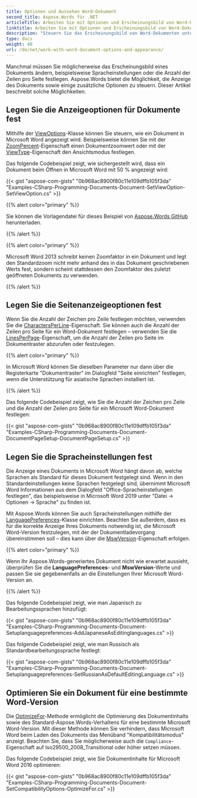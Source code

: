 ```yaml
---
title: Optionen und Aussehen Word-Dokument
second_title: Aspose.Words für .NET
articleTitle: Arbeiten Sie mit Optionen und Erscheinungsbild von Word-Dokumenten
linktitle: Arbeiten Sie mit Optionen und Erscheinungsbild von Word-Dokumenten
description: "Steuern Sie das Erscheinungsbild von Word-Dokumenten unter Berücksichtigung der Unterschiede zwischen verschiedenen Microsoft Word-Versionen mithilfe von C#."
type: docs
weight: 40
url: /de/net/work-with-word-document-options-and-appearance/
---
```


Manchmal müssen Sie möglicherweise das Erscheinungsbild eines Dokuments ändern, beispielsweise Spracheinstellungen oder die Anzahl der Zeilen pro Seite festlegen. Aspose.Words bietet die Möglichkeit, die Anzeige des Dokuments sowie einige zusätzliche Optionen zu steuern. Dieser Artikel beschreibt solche Möglichkeiten.

## Legen Sie die Anzeigeoptionen für Dokumente fest

Mithilfe der [ViewOptions](https://reference.aspose.com/words/de/net/aspose.words.settings/viewoptions/)-Klasse können Sie steuern, wie ein Dokument in Microsoft Word angezeigt wird. Beispielsweise können Sie mit der [ZoomPercent](https://reference.aspose.com/words/de/net/aspose.words.settings/viewoptions/zoompercent/)-Eigenschaft einen Dokumentzoomwert oder mit der [ViewType](https://reference.aspose.com/words/de/net/aspose.words.settings/viewoptions/viewtype/)-Eigenschaft den Ansichtsmodus festlegen.

Das folgende Codebeispiel zeigt, wie sichergestellt wird, dass ein Dokument beim Öffnen in Microsoft Word mit 50 % angezeigt wird:

{{< gist "aspose-com-gists" "0b968ac8900f80c11e109dffb105f3da" "Examples-CSharp-Programming-Documents-Document-SetViewOption-SetViewOption.cs" >}}

{{% alert color="primary" %}}

Sie können die Vorlagendatei für dieses Beispiel von [Aspose.Words GitHub](https://github.com/aspose-words/Aspose.Words-for-.NET/blob/master/Examples/Data/Document.docx) herunterladen.

{{% /alert %}}

{{% alert color="primary" %}}

Microsoft Word 2013 schreibt keinen Zoomfaktor in ein Dokument und legt den Standardzoom nicht mehr anhand des in das Dokument geschriebenen Werts fest, sondern scheint stattdessen den Zoomfaktor des zuletzt geöffneten Dokuments zu verwenden.

{{% /alert %}}

## Legen Sie die Seitenanzeigeoptionen fest

Wenn Sie die Anzahl der Zeichen pro Zeile festlegen möchten, verwenden Sie die [CharactersPerLine](https://reference.aspose.com/words/de/net/aspose.words/pagesetup/charactersperline/)-Eigenschaft. Sie können auch die Anzahl der Zeilen pro Seite für ein Word-Dokument festlegen – verwenden Sie die [LinesPerPage](https://reference.aspose.com/words/de/net/aspose.words/pagesetup/linesperpage/)-Eigenschaft, um die Anzahl der Zeilen pro Seite im Dokumentraster abzurufen oder festzulegen.

{{% alert color="primary" %}}

In Microsoft Word können Sie dieselben Parameter nur dann über die Registerkarte "Dokumentraster" im Dialogfeld "Seite einrichten" festlegen, wenn die Unterstützung für asiatische Sprachen installiert ist.

{{% /alert %}}

Das folgende Codebeispiel zeigt, wie Sie die Anzahl der Zeichen pro Zeile und die Anzahl der Zeilen pro Seite für ein Microsoft Word-Dokument festlegen:

{{< gist "aspose-com-gists" "0b968ac8900f80c11e109dffb105f3da" "Examples-CSharp-Programming-Documents-Document-DocumentPageSetup-DocumentPageSetup.cs" >}}

## Legen Sie die Spracheinstellungen fest

Die Anzeige eines Dokuments in Microsoft Word hängt davon ab, welche Sprachen als Standard für dieses Dokument festgelegt sind. Wenn in den Standardeinstellungen keine Sprachen festgelegt sind, übernimmt Microsoft Word Informationen aus dem Dialogfeld "Office-Spracheinstellungen festlegen", das beispielsweise in Microsoft Word 2019 unter "Datei → Optionen → Sprache" zu finden ist.

Mit Aspose.Words können Sie auch Spracheinstellungen mithilfe der [LanguagePreferences](https://reference.aspose.com/words/de/net/aspose.words.loading/languagepreferences/)-Klasse einrichten. Beachten Sie außerdem, dass es für die korrekte Anzeige Ihres Dokuments notwendig ist, die Microsoft Word-Version festzulegen, mit der der Dokumentladevorgang übereinstimmen soll – dies kann über die [MswVersion](https://reference.aspose.com/words/de/net/aspose.words.loading/loadoptions/mswversion/)-Eigenschaft erfolgen.

{{% alert color="primary" %}}

Wenn Ihr Aspose.Words-generiertes Dokument nicht wie erwartet aussieht, überprüfen Sie die **LanguagePreferences**- und **MswVersion**-Werte und passen Sie sie gegebenenfalls an die Einstellungen Ihrer Microsoft Word-Version an.

{{% /alert %}}

Das folgende Codebeispiel zeigt, wie man Japanisch zu Bearbeitungssprachen hinzufügt:

{{< gist "aspose-com-gists" "0b968ac8900f80c11e109dffb105f3da" "Examples-CSharp-Programming-Documents-Document-Setuplanguagepreferences-AddJapaneseAsEditinglanguages.cs" >}}

Das folgende Codebeispiel zeigt, wie man Russisch als Standardbearbeitungssprache festlegt:

{{< gist "aspose-com-gists" "0b968ac8900f80c11e109dffb105f3da" "Examples-CSharp-Programming-Documents-Document-Setuplanguagepreferences-SetRussianAsDefaultEditingLanguage.cs" >}}

## Optimieren Sie ein Dokument für eine bestimmte Word-Version

Die [OptimizeFor](https://reference.aspose.com/words/de/net/aspose.words.settings/compatibilityoptions/optimizefor/)-Methode ermöglicht die Optimierung des Dokumentinhalts sowie des Standard-Aspose.Words-Verhaltens für eine bestimmte Microsoft Word-Version. Mit dieser Methode können Sie verhindern, dass Microsoft Word beim Laden des Dokuments das Menüband "Kompatibilitätsmodus" anzeigt. Beachten Sie, dass Sie möglicherweise auch die `Compliance`-Eigenschaft auf Iso29500_2008_Transitional oder höher setzen müssen.

Das folgende Codebeispiel zeigt, wie Sie Dokumentinhalte für Microsoft Word 2016 optimieren:

{{< gist "aspose-com-gists" "0b968ac8900f80c11e109dffb105f3da" "Examples-CSharp-Programming-Documents-Document-SetCompatibilityOptions-OptimizeFor.cs" >}}
